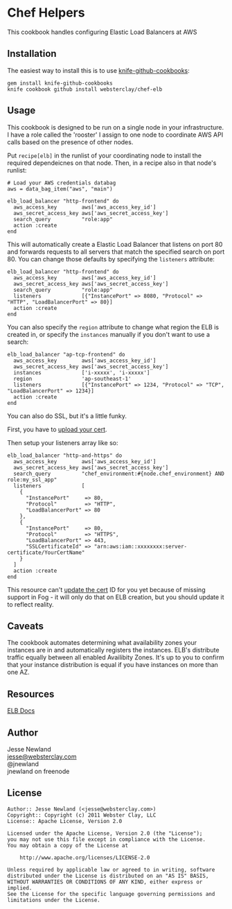 Chef Helpers
============

This cookbook handles configuring Elastic Load Balancers at AWS

Installation
------------

The easiest way to install this is to use [knife-github-cookbooks](https://github.com/websterclay/knife-github-cookbooks):

    gem install knife-github-cookbooks
    knife cookbook github install websterclay/chef-elb

Usage
-----

This cookbook is designed to be run on a single node in your infrastructure. I
have a role called the 'rooster' I assign to one node to coordinate AWS API
calls based on the presence of other nodes.

Put `recipe[elb]` in the runlist of your coordinating node to install the
required dependeicnes on that node. Then, in a recipe also in that node's
runlist:

    # Load your AWS credentials databag
    aws = data_bag_item("aws", "main")

    elb_load_balancer "http-frontend" do
      aws_access_key        aws['aws_access_key_id']
      aws_secret_access_key aws['aws_secret_access_key']
      search_query          "role:app"
      action :create
    end

This will automatically create a Elastic Load Balancer that listens on port
80 and forwards requests to all servers that match the specified search on
port 80. You can change those defaults by specifying the `listeners`
attribute:

    elb_load_balancer "http-frontend" do
      aws_access_key        aws['aws_access_key_id']
      aws_secret_access_key aws['aws_secret_access_key']
      search_query          "role:app"
      listeners             [{"InstancePort" => 8080, "Protocol" => "HTTP", "LoadBalancerPort" => 80}]
      action :create
    end

You can also specify the `region` attribute to change what region the ELB is
created in, or specify the `instances` manually if you don't want to use a
search:

    elb_load_balancer "ap-tcp-frontend" do
      aws_access_key        aws['aws_access_key_id']
      aws_secret_access_key aws['aws_secret_access_key']
      instances             ['i-xxxxx', 'i-xxxxx']
      region                'ap-southeast-1'
      listeners             [{"InstancePort" => 1234, "Protocol" => "TCP", "LoadBalancerPort" => 1234}]
      action :create
    end

You can also do SSL, but it's a little funky.

First, you have to [upload your cert](http://docs.amazonwebservices.com/ElasticLoadBalancing/latest/DeveloperGuide/index.html?US_SettingUpLoadBalancerHTTPSIntegrated.html).

Then setup your listeners array like so:

    elb_load_balancer "http-and-https" do
      aws_access_key        aws['aws_access_key_id']
      aws_secret_access_key aws['aws_secret_access_key']
      search_query          "chef_environment:#{node.chef_environment} AND role:my_ssl_app"
      listeners             [
        {
          "InstancePort"     => 80,
          "Protocol"         => "HTTP",
          "LoadBalancerPort" => 80
        },
        {
          "InstancePort"     => 80,
          "Protocol"         => "HTTPS",
          "LoadBalancerPort" => 443,
          "SSLCertificateId" => "arn:aws:iam::xxxxxxxx:server-certificate/YourCertName"
        }
      ]
      action :create
    end

This resource can't [update the
cert](http://docs.amazonwebservices.com/ElasticLoadBalancing/latest/DeveloperGuide/index.html?US_UpdatingLoadBalancerSSL.html)
ID for you yet because of missing support in Fog - it will only do that on ELB
creation, but you should update it to reflect reality.

Caveats
-------

The cookbook automates determining what availability zones your instances are
in and automatically registers the instances. ELB's distribute traffic equally
between all enabled Availibity Zones. It's up to you to confirm that your 
instance distribution is equal if you have instances on more than one AZ.

Resources
---------

[ELB Docs](http://aws.amazon.com/documentation/elasticloadbalancing/)

Author
------

Jesse Newland  
jesse@websterclay.com  
@jnewland  
jnewland on freenode  

License
-------

    Author:: Jesse Newland (<jesse@websterclay.com>)
    Copyright:: Copyright (c) 2011 Webster Clay, LLC
    License:: Apache License, Version 2.0

    Licensed under the Apache License, Version 2.0 (the "License");
    you may not use this file except in compliance with the License.
    You may obtain a copy of the License at

        http://www.apache.org/licenses/LICENSE-2.0

    Unless required by applicable law or agreed to in writing, software
    distributed under the License is distributed on an "AS IS" BASIS,
    WITHOUT WARRANTIES OR CONDITIONS OF ANY KIND, either express or implied.
    See the License for the specific language governing permissions and
    limitations under the License.